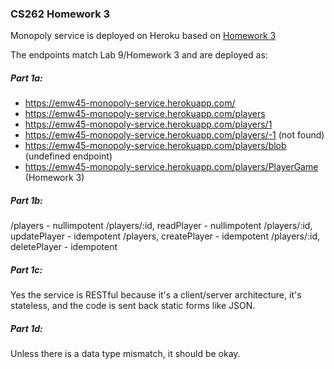 ### CS262 Homework 3

Monopoly service is deployed on Heroku based on [Homework 3](https://cs.calvin.edu/courses/cs/262/kvlinden/09is/homework.html)

The endpoints match Lab 9/Homework 3 and are deployed as:

##### Part 1a:

- https://emw45-monopoly-service.herokuapp.com/
- https://emw45-monopoly-service.herokuapp.com/players
- https://emw45-monopoly-service.herokuapp.com/players/1
- https://emw45-monopoly-service.herokuapp.com/players/-1 (not found)
- https://emw45-monopoly-service.herokuapp.com/players/blob (undefined endpoint)
- https://emw45-monopoly-service.herokuapp.com/players/PlayerGame (Homework 3)

##### Part 1b:

/players - nullimpotent
/players/:id, readPlayer - nullimpotent
/players/:id, updatePlayer - idempotent
/players, createPlayer - idempotent
/players/:id, deletePlayer - idempotent

##### Part 1c:

Yes the service is RESTful because it's a client/server architecture, it's stateless, and the code is sent back static forms like JSON.

##### Part 1d:

Unless there is a data type mismatch, it should be okay.
